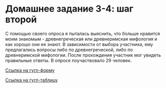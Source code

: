# Домашнее задание 3-4: шаг второй
С помощью своего опроса я пыталась выяснить, что больше нравится моим знакомым - древнегреческая или древнеримская мифология и как хорошо они ее знают. В зависимости от выбора участника, ему предлагались вопросы либо по древнегреческой, либо по древнеримской мифологии. После прохождения участник мог увидеть правильные ответы. В опросе поучаствовало 29 человек.  

[Ссылка на гугл-форму](https://docs.google.com/forms/d/14RIINAB3iJp8JH56VlHGb_-4qt0VywVchnfnjKWRZXw/edit?usp=sharing/)

[Ссылка на гугл-таблицу](https://docs.google.com/spreadsheets/d/11jltidVy6n2PnMWwkNm-efZJL9xwJnkECbSd2WleqD4/edit?usp=sharing/)
